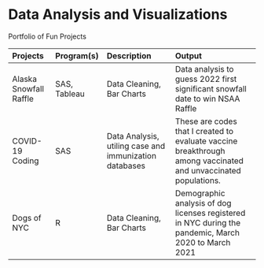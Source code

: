 # Data Analysis and Visualizations
 Portfolio of Fun Projects


| Projects  | Program(s)  | Description |Output |
| :------------ |:---------------| :---------------| :---------------|
| Alaska Snowfall Raffle  | SAS, Tableau  | Data Cleaning,  Bar Charts | Data analysis to guess 2022 first significant snowfall date to win NSAA Raffle |
| COVID-19 Coding  | SAS   | Data Analysis, utiling case and immunization databases   |  These are codes that I created to evaluate vaccine breakthrough among vaccinated and unvaccinated populations.  |
| Dogs of NYC  | R  | Data Cleaning,  Bar Charts | Demographic analysis of dog licenses registered in NYC during the pandemic, March 2020 to March 2021 |
